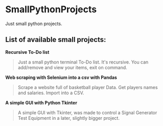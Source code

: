 # SmallPythonProjects
Just small python projects.

## List of available small projects:

**Recursive To-Do list**

 >Just a small python terminal To-Do list.
 It's recursive.
 You can add/remove and view your items, exit on command.

**Web scraping with Selenium into a csv with Pandas**
 
 >Scrape a website full of basketball player Data.
 Get players names and salaries.
 Import into a CSV.
 
**A simple GUI with Python Tkinter**
 
 >A simple GUI with Tkinter, was made to control a Signal Generator
 Test Equipment in a later, slightly bigger project.
 
 
